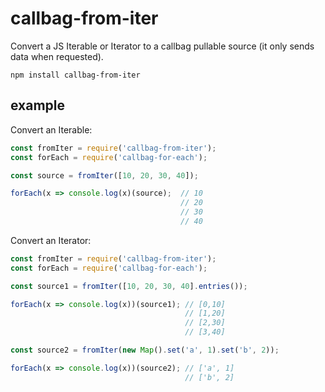 # callbag-from-iter

Convert a JS Iterable or Iterator to a callbag pullable source (it only sends data when requested).

`npm install callbag-from-iter`

## example

Convert an Iterable:

```js
const fromIter = require('callbag-from-iter');
const forEach = require('callbag-for-each');

const source = fromIter([10, 20, 30, 40]);

forEach(x => console.log(x)(source);  // 10
                                      // 20
                                      // 30
                                      // 40
```

Convert an Iterator:

```js
const fromIter = require('callbag-from-iter');
const forEach = require('callbag-for-each');

const source1 = fromIter([10, 20, 30, 40].entries());

forEach(x => console.log(x))(source1); // [0,10]
                                       // [1,20]
                                       // [2,30]
                                       // [3,40]

const source2 = fromIter(new Map().set('a', 1).set('b', 2));

forEach(x => console.log(x))(source2); // ['a', 1]
                                       // ['b', 2]
```
